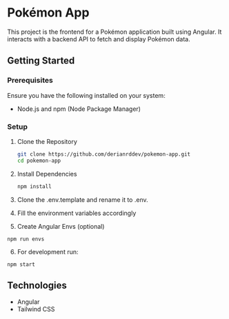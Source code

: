 # Pokémon App

This project is the frontend for a Pokémon application built using Angular. It interacts with a backend API to fetch and display Pokémon data.

## Getting Started

### Prerequisites

Ensure you have the following installed on your system:

- Node.js and npm (Node Package Manager)

### Setup

1. Clone the Repository

   ```bash
   git clone https://github.com/derianrddev/pokemon-app.git
   cd pokemon-app

2. Install Dependencies

   ```bash
   npm install
   ```

3. Clone the .env.template and rename it to .env.

4. Fill the environment variables accordingly

5. Create Angular Envs (optional)
```
npm run envs
```

6. For development run:
```
npm start
```


## Technologies

- Angular
- Tailwind CSS

